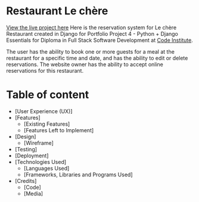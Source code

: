 # Restaurant Le chère

[View the live project here]()
Here is the reservation system for Le chère Restaurant created in Django for Portfolio Project 4 - Python + Django Essentials for Diploma in Full Stack Software Development at [Code Institute](https://codeinstitute.net/se/). 

The user has the ability to book one or more guests for a meal at the restaurant for a specific time and date, and has the ability to edit or delete reservations.
The website owner has the ability to accept online reservations for this restaurant.


# Table of content

- [User Experience (UX)]
- [Features]
    - [Existing Features]
    - [Features Left to Implement]
- [Design]
    - [Wireframe]
- [Testing]
- [Deployment]
- [Technologies Used]
    - [Languages Used]
    - [Frameworks, Libraries and Programs Used]
- [Credits]
    - [Code]
    - [Media]
